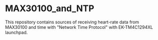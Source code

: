 # MAX30100_and_NTP
This repository contains sources of receiving heart-rate data from MAX30100 and time with "Network Time Protocol" with EK-TM4C1294XL launchpad.
